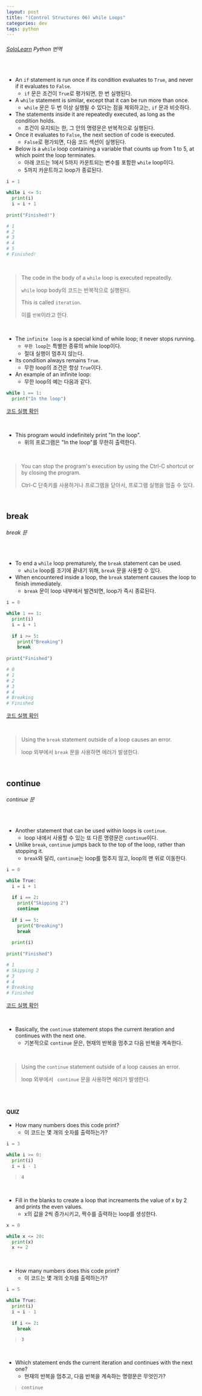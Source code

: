 ```yaml
---
layout: post
title: "(Control Structures 06) while Loops"
categories: dev
tags: python
---
```


###### [SoloLearn](https://www.sololearn.com) Python 번역

<br>

- An `if` statement is run once if its condition evaluates to `True`, and never if it evaluates to `False`.
  - `if` 문은 조건이 `True`로 평가되면, 한 번 실행된다.
- A `while` statement is similar, except that it can be run more than once.
  - `while` 문은 두 번 이상 실행될 수 있다는 점을 제외하고는, `if` 문과 비슷하다.
- The statements inside it are repeatedly executed, as long as the condition holds.
  - 조건이 유지되는 한, 그 안의 명령문은 반복적으로 실행된다.
- Once it evaluates to `False`, the next section of code is executed.
  - `False`로 평가되면, 다음 코드 섹션이 실행된다.
- Below is a `while` loop containing a variable that counts up from 1 to 5, at which point the loop terminates.
  - 아래 코드는 1에서 5까지 카운트되는 변수를 포함한 `while` loop이다.
  - 5까지 카운트하고 loop가 종료된다.

```python
i = 1

while i <= 5:
  print(i)
  i = i + 1
  
print("Finished!")

# 1
# 2
# 3
# 4
# 5
# Finished!
```

<br>

> The code in the body of a `while` loop is executed repeatedly.
>
> `while` loop body의 코드는 반복적으로 실행된다.
>
> This is called `iteration`.
>
> 이를 `반복`이라고 한다.

<br>

- The `infinite loop` is a special kind of while loop; it never stops running.
  - `무한 loop`는 특별한 종류의 while loop이다.
  - 절대 실행이 멈추지 않는다.
- Its condition always remains `True`.
  - 무한 loop의 조건은 항상 `True`이다.
- An example of an infinite loop:
  - 무한 loop의 예는 다음과 같다.

```python
while 1 == 1:
  print("In the loop")
```

[코드 실행 확인](https://code.sololearn.com/308/#py)

<br>

- This program would indefinitely print "In the loop".
  - 위의 프로그램은 "In the loop"를 무한히 출력한다.

<br>

> You can stop the program's execution by using the Ctrl\-C shortcut or by closing the program.
>
> Ctrl\-C 단축키를 사용하거나 프로그램을 닫아서, 프로그램 실행을 멈출 수 있다.

<br>

## break

###### break 문

<br>

- To end a `while` loop prematurely, the `break` statement can be used.
  - `while` loop를 조기에 끝내기 위해, `break` 문을 사용할 수 있다.
- When encountered inside a loop, the `break` statement causes the loop to finish immediately.
  - `break` 문이 loop 내부에서 발견되면, loop가 즉시 종료된다.

```python
i = 0

while 1 == 1:
  print(i)
  i = i + 1
  
  if i >= 5:
    print("Breaking")
    break
    
print("Finished")

# 0
# 1
# 2
# 3
# 4
# Breaking
# Finished
```

[코드 실행 확인](https://code.sololearn.com/309/#py)

<br>

> Using the `break` statement outside of a loop causes an error.
>
> loop 외부에서 `break` 문을 사용하면 에러가 발생한다.

<br>

## continue

###### continue 문

<br>

- Another statement that can be used within loops is `continue`.
  - loop 내에서 사용할 수 있는 또 다른 명령문은 `continue`이다.
- Unlike `break`, `continue` jumps back to the top of the loop, rather than stopping it.
  - `break`와 달리, `continue`는 loop를 멈추지 않고, loop의 맨 위로 이동한다.

```python
i = 0

while True:
  i = i + 1
  
  if i == 2:
    print("Skipping 2")
    continue
    
  if i == 5:
    print("Breaking")
    break
    
  print(i)
  
print("Finished")

# 1
# Skipping 2
# 3
# 4
# Breaking
# Finished
```

[코드 실행 확인](https://code.sololearn.com/310/#py)

<br>

- Basically, the `continue` statement stops the current iteration and continues with the next one.
  - 기본적으로 `continue` 문은, 현재의 반복을 멈추고 다음 반복을 계속한다.

<br>

> Using the `continue` statement outside of a loop causes an error.
>
> loop 외부에서 ` continue` 문을 사용하면 에러가 발생한다.

<br>

<br>

#### QUIZ

- How many numbers does this code print?
  - 이 코드는 몇 개의 숫자를 출력하는가?

```python
i = 3

while i >= 0:
  print(i)
  i = i - 1
```

> `4`

<br>

- Fill in the blanks to create a loop that increaments the value of x by 2 and prints the even values.
  - x의 값을 2씩 증가시키고, 짝수를 출력하는 loop를 생성한다.

```python
x = 0

while x <= 20:
  print(x)
  x += 2
```

<br>

- How many numbers does this code print?
  - 이 코드는 몇 개의 숫자를 출력하는가?

```python
i = 5

while True:
  print(i)
  i = i - 1
  
  if i <= 2:
    break
```

> `3`

<br>

- Which statement ends the current iteration and continues with the next one?
  - 현재의 반복을 멈추고, 다음 반복을 계속하는 명령문은 무엇인가?

> `continue`

<br>

<br>